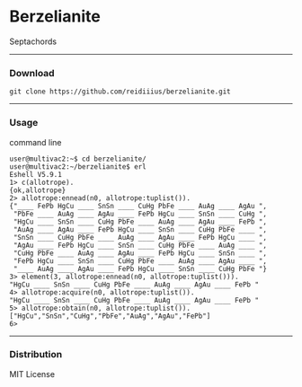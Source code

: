 # Berzelianite
Septachords

---

### Download

    git clone https://github.com/reidiiius/berzelianite.git

---

### Usage
command line

    user@multivac2:~$ cd berzelianite/
    user@multivac2:~/berzelianite$ erl
    Eshell V5.9.1
    1> c(allotrope).
    {ok,allotrope}
    2> allotrope:ennead(n0, allotrope:tuplist()). 
    {"____ FePb HgCu ____ SnSn ____ CuHg PbFe ____ AuAg ____ AgAu ",
     "PbFe ____ AuAg ____ AgAu ____ FePb HgCu ____ SnSn ____ CuHg ",
     "HgCu ____ SnSn ____ CuHg PbFe ____ AuAg ____ AgAu ____ FePb ",
     "AuAg ____ AgAu ____ FePb HgCu ____ SnSn ____ CuHg PbFe ____ ",
     "SnSn ____ CuHg PbFe ____ AuAg ____ AgAu ____ FePb HgCu ____ ",
     "AgAu ____ FePb HgCu ____ SnSn ____ CuHg PbFe ____ AuAg ____ ",
     "CuHg PbFe ____ AuAg ____ AgAu ____ FePb HgCu ____ SnSn ____ ",
     "FePb HgCu ____ SnSn ____ CuHg PbFe ____ AuAg ____ AgAu ____ ",
     "____ AuAg ____ AgAu ____ FePb HgCu ____ SnSn ____ CuHg PbFe "}
    3> element(3, allotrope:ennead(n0, allotrope:tuplist())).
    "HgCu ____ SnSn ____ CuHg PbFe ____ AuAg ____ AgAu ____ FePb "
    4> allotrope:acquire(n0, allotrope:tuplist()).
    "HgCu ____ SnSn ____ CuHg PbFe ____ AuAg ____ AgAu ____ FePb "
    5> allotrope:obtain(n0, allotrope:tuplist()).
    ["HgCu","SnSn","CuHg","PbFe","AuAg","AgAu","FePb"]
    6>

---

### Distribution
MIT License

